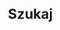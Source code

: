 ---
title: "Szukaj"
slug: "search"
layout: "search"
hidden: true
outputs:
    - html
    - json
menu:
    main:
        weight: -60
        params: 
            icon: search
---
